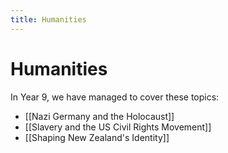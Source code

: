 ```yaml
---
title: Humanities
---
```


# Humanities
In Year 9, we have managed to cover these topics:
- [[Nazi Germany and the Holocaust]]
- [[Slavery and the US Civil Rights Movement]]
- [[Shaping New Zealand's Identity]]